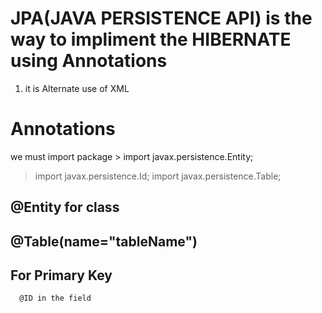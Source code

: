 # JPA(JAVA PERSISTENCE API) is the way to impliment the HIBERNATE using Annotations
 1. it is Alternate use of XML
 
# Annotations

  we must import package
    > import javax.persistence.Entity;
> import javax.persistence.Id;
> import javax.persistence.Table;

  ## @Entity for class 
  ## @Table(name="tableName")
  ## For Primary Key 
      @ID in the field
 